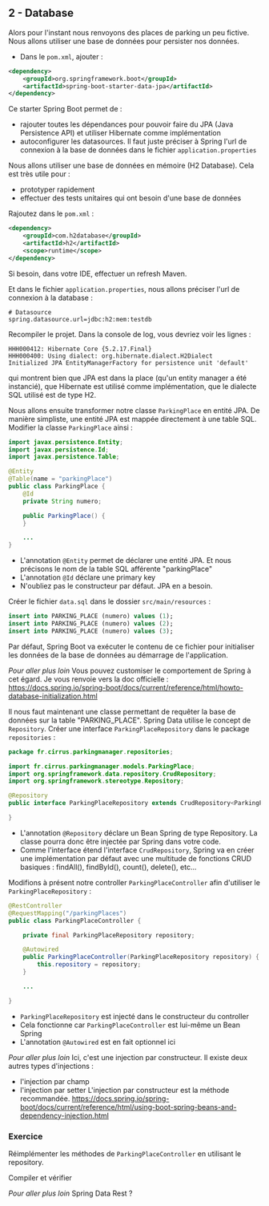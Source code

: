 ## 2 - Database
Alors pour l'instant nous renvoyons des places de parking un peu fictive. Nous allons utiliser une base de données pour persister nos données.
- Dans le `pom.xml`, ajouter : 
```xml
<dependency>
    <groupId>org.springframework.boot</groupId>
    <artifactId>spring-boot-starter-data-jpa</artifactId>
</dependency>
```
Ce starter Spring Boot permet de :
- rajouter toutes les dépendances pour pouvoir faire du JPA (Java Persistence API) et utiliser Hibernate comme implémentation
- autoconfigurer les datasources. Il faut juste préciser à Spring l'url de connexion à la base de données dans le fichier `application.properties`

Nous allons utiliser une base de données en mémoire (H2 Database). Cela est très utile pour :
- prototyper rapidement
- effectuer des tests unitaires qui ont besoin d'une base de données

Rajoutez dans le `pom.xml` : 
```xml
<dependency>
    <groupId>com.h2database</groupId>
    <artifactId>h2</artifactId>
    <scope>runtime</scope>
</dependency>
```

Si besoin, dans votre IDE, effectuer un refresh Maven.

Et dans le fichier `application.properties`, nous allons préciser l'url de connexion à la database :
```properties
# Datasource
spring.datasource.url=jdbc:h2:mem:testdb
```

Recompiler le projet. Dans la console de log, vous devriez voir les lignes :
```
HHH000412: Hibernate Core {5.2.17.Final}
HHH000400: Using dialect: org.hibernate.dialect.H2Dialect
Initialized JPA EntityManagerFactory for persistence unit 'default'
```
qui montrent bien que JPA est dans la place (qu'un entity manager a été instancié), que Hibernate est utilisé comme implémentation, que le dialecte SQL utilisé est de type H2.

Nous allons ensuite transformer notre classe `ParkingPlace` en entité JPA. De manière simpliste, une entité JPA est mappée directement à une table SQL.
Modifier la classe `ParkingPlace` ainsi :
```java
import javax.persistence.Entity;
import javax.persistence.Id;
import javax.persistence.Table;

@Entity
@Table(name = "parkingPlace")
public class ParkingPlace {
    @Id
    private String numero;

    public ParkingPlace() {
    }

    ...
}
```
- L'annotation `@Entity` permet de déclarer une entité JPA. Et nous précisons le nom de la table SQL afférente "parkingPlace"
- L'annotation `@Id` déclare une primary key
- N'oubliez pas le constructeur par défaut. JPA en a besoin.

Créer le fichier `data.sql` dans le dossier `src/main/resources` :
```sql
insert into PARKING_PLACE (numero) values (1);
insert into PARKING_PLACE (numero) values (2);
insert into PARKING_PLACE (numero) values (3);
``` 
Par défaut, Spring Boot va exécuter le contenu de ce fichier pour initialiser les données de la base de données au démarrage de l'application.

<i>Pour aller plus loin</i>
Vous pouvez customiser le comportement de Spring à cet égard. Je vous renvoie vers la doc officielle : https://docs.spring.io/spring-boot/docs/current/reference/html/howto-database-initialization.html


Il nous faut maintenant une classe permettant de requêter la base de données sur la table "PARKING_PLACE". Spring Data utilise le concept de `Repository`. Créer une interface `ParkingPlaceRepository` dans le package `repositories` :
```java
package fr.cirrus.parkingmanager.repositories;

import fr.cirrus.parkingmanager.models.ParkingPlace;
import org.springframework.data.repository.CrudRepository;
import org.springframework.stereotype.Repository;

@Repository
public interface ParkingPlaceRepository extends CrudRepository<ParkingPlace, String> {

}

```
- L'annotation `@Repository` déclare un Bean Spring de type Repository. La classe pourra donc être injectée par Spring dans votre code.
- Comme l'interface étend l'interface `CrudRepository`, Spring va en créer une implémentation par défaut avec une multitude de fonctions CRUD basiques : findAll(), findById(), count(), delete(), etc...


Modifions à présent notre controller `ParkingPlaceController` afin d'utiliser le `ParkingPlaceRepository` :
```java
@RestController
@RequestMapping("/parkingPlaces")
public class ParkingPlaceController {

    private final ParkingPlaceRepository repository;

    @Autowired
    public ParkingPlaceController(ParkingPlaceRepository repository) {
        this.repository = repository;
    }

    ...

}
```
- `ParkingPlaceRepository` est injecté dans le constructeur du controller
- Cela fonctionne car `ParkingPlaceController` est lui-même un Bean Spring
- L'annotation `@Autowired` est en fait optionnel ici

<i>Pour aller plus loin</i>
Ici, c'est une injection par constructeur. Il existe deux autres types d'injections :
- l'injection par champ
- l'injection par setter
L'injection par constructeur est la méthode recommandée.
https://docs.spring.io/spring-boot/docs/current/reference/html/using-boot-spring-beans-and-dependency-injection.html

### Exercice
Réimplémenter les méthodes de `ParkingPlaceController` en utilisant le repository.

Compiler et vérifier 

<i>Pour aller plus loin</i>
Spring Data Rest ?

